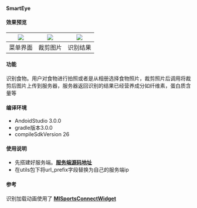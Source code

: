 #### SmartEye

#### 效果预览

| ![](https://github.com/xygzp415/SmartEye/blob/master/screenshot/menu_l.png?raw=true) | ![](https://github.com/xygzp415/SmartEye/blob/master/screenshot/crop_l.png?raw=true) | ![](https://github.com/xygzp415/SmartEye/blob/master/screenshot/result_l.png?raw=true) |
| :----------------------------------: | :----------------------------------: | :----------------------------------: |
|               菜单界面               |               裁剪图片               |               识别结果               |

#### 功能

识别食物。用户对食物进行拍照或者是从相册选择食物照片，裁剪照片后调用将裁剪后图片上传到服务器，服务器返回识别的结果已经营养成分如纤维素，蛋白质含量等

#### 编译环境

- AndoidStudio 3.0.0
- gradle版本3.0.0
- compileSdkVersion 26

#### 使用说明

- 先搭建好服务端。[**服务端源码地址**](https://github.com/wangke0809/Keras-Web-API)
- 在utils包下将url_prefix字段替换为自己的服务端ip

#### 参考

识别加载动画使用了 [**MISportsConnectWidget**](https://github.com/sickworm/MISportsConnectWidget/tree/master/misportsconnectview)

